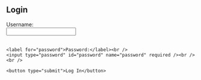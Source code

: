 <!DOCTYPE html>
<html lang="en">
<head>
  <meta charset="UTF-8" />
  <title>Basic Login</title>
</head>
<body>
  <h2>Login</h2>
  <form>
    <label for="username">Username:</label><br />
    <input type="text" id="username" name="username" required /><br /><br />
    
    <label for="password">Password:</label><br />
    <input type="password" id="password" name="password" required /><br /><br />
    
    <button type="submit">Log In</button>
  </form>
</body>
</html>
